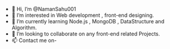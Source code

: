 - 👋 Hi, I’m @NamanSahu001
- 👀 I’m interested in Web development , front-end designing.
- 🌱 I’m currently learning Node.js , MongoDB , DataStructure and Algorithm.
- 💞️ I’m looking to collaborate on any front-end related Projects.
- 📫 Contact me on-

<!---
NamanSahu001/NamanSahu001 is a ✨ special ✨ repository because its `README.md` (this file) appears on your GitHub profile.
You can click the Preview link to take a look at your changes.
--->
